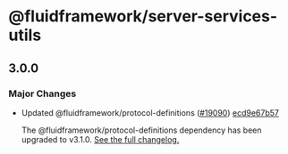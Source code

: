 # @fluidframework/server-services-utils

## 3.0.0

### Major Changes

-   Updated @fluidframework/protocol-definitions ([#19090](https://github.com/microsoft/FluidFramework/issues/19090)) [ecd9e67b57](https://github.com/microsoft/FluidFramework/commits/ecd9e67b5748415ad93c6273047fdcca457b3a14)

    The @fluidframework/protocol-definitions dependency has been upgraded to v3.1.0.
    [See the full changelog.](https://github.com/microsoft/FluidFramework/blob/main/common/lib/protocol-definitions/CHANGELOG.md#310)
